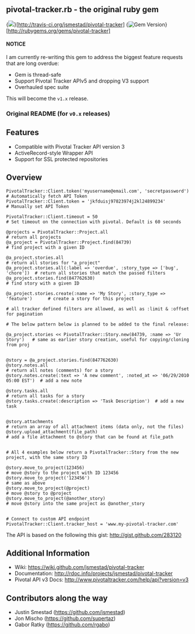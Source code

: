 ## pivotal-tracker.rb - the original ruby gem

{<img src="https://secure.travis-ci.org/jsmestad/pivotal-tracker.png" />}[http://travis-ci.org/jsmestad/pivotal-tracker]
{<img src="https://badge.fury.io/rb/pivotal-tracker.png" alt="Gem Version" />}[http://rubygems.org/gems/pivotal-tracker]

#### NOTICE

I am currently re-writing this gem to address the biggest feature requests that are long overdue:

* Gem is thread-safe
* Support Pivotal Tracker APIv5 and dropping V3 support
* Overhauled spec suite

This will become the `v1.x` release.

### Original README (for `v0.x` releases)

## Features

* Compatible with Pivotal Tracker API version 3
* ActiveRecord-style Wrapper API
* Support for SSL protected repositories

## Overview

    PivotalTracker::Client.token('myusername@email.com', 'secretpassword')        # Automatically fetch API Token
    PivotalTracker::Client.token = 'jkfduisj97823974j2kl24899234'                 # Manually set API Token

    PivotalTracker::Client.timeout = 50                                           # Set timeout on the connection with pivotal. Default is 60 seconds

    @projects = PivotalTracker::Project.all                                       # return all projects
    @a_project = PivotalTracker::Project.find(84739)                              # find project with a given ID

    @a_project.stories.all                                                        # return all stories for "a_project"
    @a_project.stories.all(:label => 'overdue', :story_type => ['bug', 'chore'])  # return all stories that match the passed filters
    @a_project.stories.find(847762630)                                            # find story with a given ID

    @a_project.stories.create(:name => 'My Story', :story_type => 'feature')      # create a story for this project

    # all tracker defined filters are allowed, as well as :limit & :offset for pagination

    # The below pattern below is planned to be added to the final release:

    @a_project.stories << PivotalTracker::Story.new(84739, :name => 'Ur Story')   # same as earlier story creation, useful for copying/cloning from proj


    @story = @a_project.stories.find(847762630)
    @story.notes.all                                                              # return all notes (comments) for a story
    @story.notes.create(:text => 'A new comment', :noted_at => '06/29/2010 05:00 EST')  # add a new note

    @story.tasks.all                                                              # return all tasks for a story
    @story.tasks.create(:description => 'Task Description')  # add a new task


    @story.attachments                                                            # return an array of all attachment items (data only, not the files)
    @story.upload_attachment(file_path)                                           # add a file attachment to @story that can be found at file_path


    # All 4 examples below return a PivotalTracker::Story from the new project, with the same story ID

    @story.move_to_project(123456)                                                # move @story to the project with ID 123456
    @story.move_to_project('123456')                                              # same as above
    @story.move_to_project(@project)                                              # move @story to @project
    @story.move_to_project(@another_story)                                        # move @story into the same project as @another_story


    # Connect to custom API endpoint
    PivotalTracker::Client.tracker_host = 'www.my-pivotal-tracker.com'

The API is based on the following this gist: http://gist.github.com/283120

## Additional Information

* Wiki: https://wiki.github.com/jsmestad/pivotal-tracker
* Documentation: http://rdoc.info/projects/jsmestad/pivotal-tracker
* Pivotal API v3 Docs: http://www.pivotaltracker.com/help/api?version=v3

## Contributors along the way

* Justin Smestad (https://github.com/jsmestad)
* Jon Mischo (https://github.com/supertaz)
* Gabor Ratky (https://github.com/rgabo)

